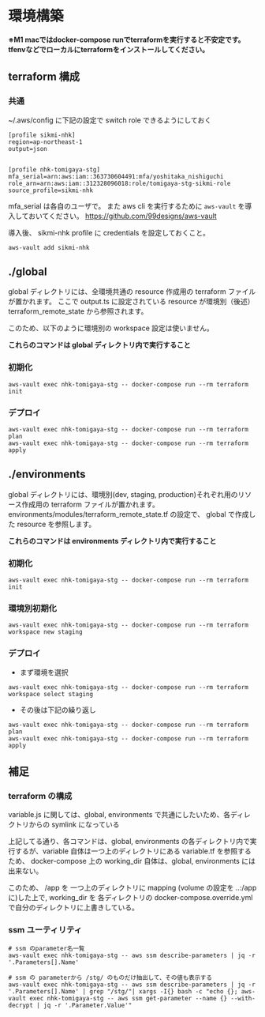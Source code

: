 # 環境構築

**※M1 macではdocker-compose runでterraformを実行すると不安定です。tfenvなどでローカルにterraformをインストールしてください。**

## terraform 構成

### 共通

~/.aws/config に下記の設定で switch role できるようにしておく

```
[profile sikmi-nhk]
region=ap-northeast-1
output=json


[profile nhk-tomigaya-stg]
mfa_serial=arn:aws:iam::363730604491:mfa/yoshitaka_nishiguchi
role_arn=arn:aws:iam::312328096018:role/tomigaya-stg-sikmi-role
source_profile=sikmi-nhk
```

mfa_serial は各自のユーザで。
また aws cli を実行するために `aws-vault` を導入しておいてください。
https://github.com/99designs/aws-vault

導入後、 sikmi-nhk profile に credentials を設定しておくこと。

```
aws-vault add sikmi-nhk
```

## ./global

global ディレクトリには、全環境共通の resource 作成用の terraform ファイルが置かれます。
ここで output.ts に設定されている resource が環境別（後述） terraform_remote_state から参照されます。

このため、以下のように環境別の workspace 設定は使いません。

**これらのコマンドは global ディレクトリ内で実行すること**

### 初期化

```
aws-vault exec nhk-tomigaya-stg -- docker-compose run --rm terraform init
```

### デプロイ

```
aws-vault exec nhk-tomigaya-stg -- docker-compose run --rm terraform plan
aws-vault exec nhk-tomigaya-stg -- docker-compose run --rm terraform apply
```

## ./environments

global ディレクトリには、環境別(dev, staging, production)それぞれ用のリソース作成用の terraform ファイルが置かれます。
environments/modules/terraform_remote_state.tf の設定で、 global で作成した resource を参照します。

**これらのコマンドは environments ディレクトリ内で実行すること**

### 初期化

```
aws-vault exec nhk-tomigaya-stg -- docker-compose run --rm terraform init
```

### 環境別初期化

```
aws-vault exec nhk-tomigaya-stg -- docker-compose run --rm terraform workspace new staging
```

### デプロイ

- まず環境を選択

```
aws-vault exec nhk-tomigaya-stg -- docker-compose run --rm terraform workspace select staging
```

- その後は下記の繰り返し

```
aws-vault exec nhk-tomigaya-stg -- docker-compose run --rm terraform plan
aws-vault exec nhk-tomigaya-stg -- docker-compose run --rm terraform apply
```

## 補足

### terraform の構成

variable.js に関しては、global, environments で共通にしたいため、各ディレクトリからの symlink になっている

上記してる通り、各コマンドは、global, environments の各ディレクトリ内で実行するが、variable 自体は一つ上のディレクトリにある variable.tf を参照するため、
docker-compose 上の working_dir 自体は、global, environments には出来ない。

このため、 /app を 一つ上のディレクトリに mapping (volume の設定を ..:/app に)した上で, working_dir を 各ディレクトリの docker-compose.override.yml で自分のディレクトリに上書きしている。

### ssm ユーティリティ

```
# ssm のparameter名一覧
aws-vault exec nhk-tomigaya-stg -- aws ssm describe-parameters | jq -r '.Parameters[].Name'

# ssm の parameterから /stg/ のものだけ抽出して、その値も表示する
aws-vault exec nhk-tomigaya-stg -- aws ssm describe-parameters | jq -r '.Parameters[].Name' | grep "/stg/"| xargs -I{} bash -c "echo {}; aws-vault exec nhk-tomigaya-stg -- aws ssm get-parameter --name {} --with-decrypt | jq -r '.Parameter.Value'"
```
